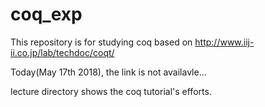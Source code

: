 # coq_exp
This repository is for studying coq based on http://www.iij-ii.co.jp/lab/techdoc/coqt/

Today(May 17th 2018), the link is not availavle...

lecture directory shows the coq tutorial's efforts.
